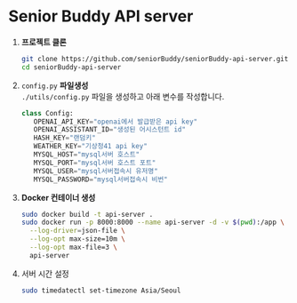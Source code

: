 # Senior Buddy API server

1. **프로젝트 클론**
   ```bash
   git clone https://github.com/seniorBuddy/seniorBuddy-api-server.git
   cd seniorBuddy-api-server
   ```
2. `config.py` **파일생성**  
   `./utils/config.py` 파일을 생성하고 아래 변수를 작성합니다.
   ```python
   class Config:
      OPENAI_API_KEY="openai에서 발급받은 api key"
      OPENAI_ASSISTANT_ID="생성된 어시스턴트 id"
      HASH_KEY="랜덤키"
      WEATHER_KEY="기상청41 api key"
      MYSQL_HOST="mysql서버 호스트"
      MYSQL_PORT="mysql서버 호스트 포트"
      MYSQL_USER="mysql서버접속시 유저명"
      MYSQL_PASSWORD="mysql서버접속시 비번"
   ```
3. **Docker 컨테이너 생성**
   ```bash
   sudo docker build -t api-server .
   sudo docker run -p 8000:8000 --name api-server -d -v $(pwd):/app \
     --log-driver=json-file \
     --log-opt max-size=10m \
     --log-opt max-file=3 \
     api-server
   ```
4. 서버 시간 설정
   ```bash
   sudo timedatectl set-timezone Asia/Seoul
   ```
